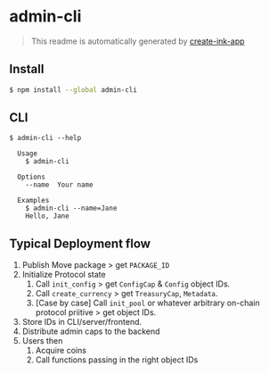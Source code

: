 # admin-cli

> This readme is automatically generated by [create-ink-app](https://github.com/vadimdemedes/create-ink-app)

## Install

```bash
$ npm install --global admin-cli
```

## CLI

```
$ admin-cli --help

  Usage
    $ admin-cli

  Options
    --name  Your name

  Examples
    $ admin-cli --name=Jane
    Hello, Jane
```

## Typical Deployment flow

1. Publish Move package > get `PACKAGE_ID`
2. Initialize Protocol state
   1. Call `init_config` > get `ConfigCap` & `Config` object IDs.
   2. Call `create_currency` > get `TreasuryCap`, `Metadata`.
   3. [Case by case] Call `init_pool` or whatever arbitrary on-chain protocol priitive > get object IDs.
3. Store IDs in CLI/server/frontend.
4. Distribute admin caps to the backend
5. Users then
   1. Acquire coins
   2. Call functions passing in the right object IDs